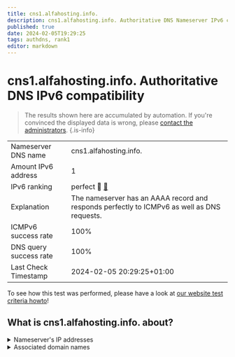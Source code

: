 ```yaml
---
title: cns1.alfahosting.info.
description: cns1.alfahosting.info. Authoritative DNS Nameserver IPv6 compatibility
published: true
date: 2024-02-05T19:29:25
tags: authdns, rank1
editor: markdown
---
```


# cns1.alfahosting.info. Authoritative DNS IPv6 compatibility

> The results shown here are accumulated by automation. If you're convinced the displayed data is wrong, please [contact the administrators](/howto/chat). 
{.is-info}




|   |   |
| - | - |
| Nameserver DNS name | cns1.alfahosting.info.
| Amount IPv6 address | 1
| IPv6 ranking | perfect :1st_place_medal: [🔗](/howto/ranking) |
| Explanation | The nameserver has an AAAA record and responds perfectly to ICMPv6 as well as DNS requests. |
| ICMPv6 success rate | 100%|
| DNS query success rate | 100% |
| Last Check Timestamp | 2024-02-05 20:29:25+01:00 |

To see how this test was performed, please have a look at [our website test criteria howto](/howto/testcriteria/authdns)!


## What is cns1.alfahosting.info. about?




<details>
<summary>Nameserver's IP addresses</summary>

2a01:64c0:0:5000::8

</details>



<details>
<summary>Associated domain names</summary>

www.bundesarbeitsgericht.de

</details>
